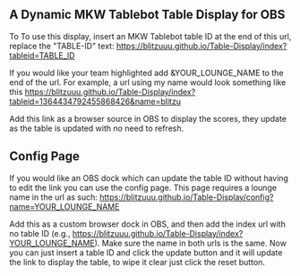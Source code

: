 ## A Dynamic MKW Tablebot Table Display for OBS
To To use this display, insert an MKW Tablebot table ID at the end of this url, replace the "TABLE-ID" text: https://blitzuuu.github.io/Table-Display/index?tableid=TABLE_ID

If you would like your team highlighted add &YOUR_LOUNGE_NAME to the end of the url.
For example, a url using my name would look something like this https://blitzuuu.github.io/Table-Display/index?tableid=1364434792455868426&name=blitzu

Add this link as a browser source in OBS to display the scores, they update as the table is updated with no need to refresh.

## Config Page
If you would like an OBS dock which can update the table ID without having to edit the link you can use the config page. This page requires a lounge name in the url as such: https://blitzuuu.github.io/Table-Display/config?name=YOUR_LOUNGE_NAME

Add this as a custom browser dock in OBS, and then add the index url with no table ID (e.g., https://blitzuuu.github.io/Table-Display/index?YOUR_LOUNGE_NAME). Make sure the name in both urls is the same. Now you can just insert a table ID and click the update button and it will update the link to display the table, to wipe it clear just click the reset button.
